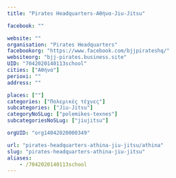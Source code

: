 ```yaml
---
title: "Pirates Headquarters-Αθήνα-Jiu-Jitsu"

facebook: ""

website: ""
organisation: "Pirates Headquarters"
facebookorg: "https://www.facebook.com/bjjpirateshq/"
websiteorg: "bjj-pirates.business.site"
UID: "7042020140113school"
cities: ["Αθήνα"]
perioxi: ""
address: ""

places: [""]
categories: ["Πολεμικές τέχνες"]
subcategories: ["Jiu-Jitsu"]
categoryNoSLug: ["polemikes-texnes"]
subcategoriesNoSLug: ["jiujitsu"]

orgUID: "org14042020000349"

url: "pirates-headquarters-athina-jiu-jitsu/athina"
slug: "pirates-headquarters-athina-jiu-jitsu"
aliases:
    - /7042020140113school
---
```





